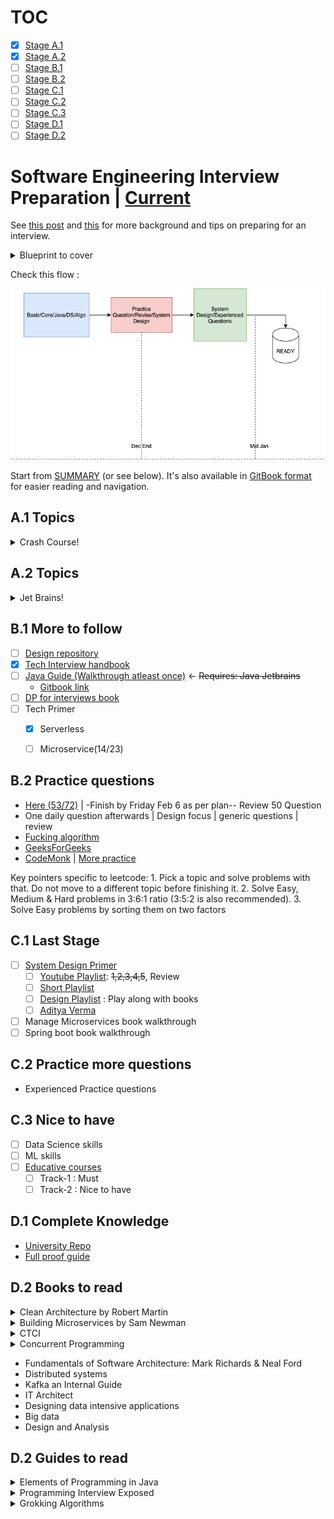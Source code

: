 # TOC

- [x] [Stage A.1](#a1-topics)
- [x] [Stage A.2](#a2-topics)
- [ ] [Stage B.1](#b1-more-to-follow)
- [ ] [Stage B.2](#b2-practice-questions)
- [ ] [Stage C.1](#c1-last-stage)
- [ ] [Stage C.2](#c2-practice-more-questions)
- [ ] [Stage C.3](#c3-nice-to-have)
- [ ] [Stage D.1](#d1-complete-knowledge)
- [ ] [Stage D.2](#d2-books-to-read)

# Software Engineering Interview Preparation | [Current](https://github.com/prshntsuyl/preparation#b1-more-to-follow)

See [this post](https://orrsella.com/2016/05/14/preparing-for-a-facebook-google-software-engineer-interview/) and [this](https://orrsella.com/2016/05/28/preparing-for-a-system-architecture-interview/) for more background and tips on preparing for an interview.

<details>
  <summary>Blueprint to cover</summary>

          “Recall is the key”


- DSA/Algos
    - Discrete mathematics
    - Algorithms
    - Basics
- Design
    - Primer
    - Grokking
- Practics Questions
    - Complete 200 questions
    - Do experienced questions

**Sub-TOC**


- Algorithms Coursera
    - [Part I](https://github.com/jiadaizhao/Algorithms-Part-I)
    - [Part II](https://github.com/jiadaizhao/Algorithms-Part-II)
- Discrete Mathematics [Coursera](https://github.com/ChanchalKumarMaji/Introduction-to-Discrete-Mathematics-for-Computer-Science-Specialization)
- Educative courses | Courses
    - Scalability
        - Web application
        - Microservice/Mircroservices Architecture
        - Grokking system design
- Book List
    - Design book
        - Kafka
        - …
    - Guides
        - Elements
        - …
- Programming and DSA
    - [GFG](https://www.geeksforgeeks.org/)
        - [DSA](https://www.geeksforgeeks.org/data-structures/?ref=shm) / [Algorithms](https://www.geeksforgeeks.org/fundamentals-of-algorithms/?ref=shm)
        - Must do questions / Topic wise / Product Based
        - Java
    - [Interview Bit](https://www.interviewbit.com/courses/programming/) file
    - Fucking Algorithm
    - HackerEarth [CodeMonk](https://www.hackerearth.com/practice/codemonk/)

————————————————————————————————————


</details>

Check this flow :

![flow](extras/flow.png)

Start from [SUMMARY](https://github.com/orrsella/soft-eng-interview-prep/blob/master/SUMMARY.md) (or see below). It's also available in [GitBook format](https://orrsella.gitbooks.io/soft-eng-interview-prep/content/) for easier reading and navigation.

## A.1 Topics
<details>
  <summary>Crash Course!</summary>

- [x] [Complexity](topics/complexity.md)
- [x] [Data Structures](topics/data-structures.md)
- [ ] [~~Data Structures Examples~~](topics/data-structures-examples.md)
- [ ] [~~Algorithms~~](topics/algorithms.md)
- [ ] [~~Algorithms Examples~~](topics/algorithms-examples.md)
- [x] [Bit Operators](topics/bit-operators.md)
- [x] [Numbers](topics/numbers.md)
- [x] [Operating Systems](topics/operating-systems.md)
- [x] [System Architecture](topics/system-architecture.md)
  - [ ] `Review Concepts`
- [x] [System Architecture Examples](topics/system-architecture-examples.md)
- [x] [Networking](topics/networking.md)
- [x] [Strings](topics/strings.md)
- [x] [Java](topics/java.md)
- [x] [Java Examples](topics/java-examples.md)
- [x] [OOP](topics/oop.md)
- [x] [P,NP](topics/p-np.md)

</details>

## A.2 Topics
<details>
  <summary>Jet Brains!</summary>

[Hyperskills jetbrains](https://hyperskill.org/curriculum)
  - [x] `java: 20/22`
    - [ ] design patterns
    - [x] functional programming
  - [ ] algorithms
    - [ ] graphs
  - [x] essentials
  - [x] devtools
  - [x] databases
  - [ ] maths

</details>


## B.1 More to follow
- [ ] [Design repository](https://github.com/prshntsuyl/system-design-interview)
- [x] [Tech Interview handbook](https://yangshun.github.io/tech-interview-handbook/introduction/)
- [ ] [Java Guide (Walkthrough atleast once)](https://github.com/prshntsuyl/JavaGuide) <- ~~Requires: Java Jetbrains~~
  - [Gitbook link](https://snailclimb.gitee.io/javaguide/#/)
- [ ] [DP for interviews book](https://www.dropbox.com/s/oapcdpzprr6ny44/DP-for-Interviews.pdf?dl=0)
- [ ] Tech Primer
  - [x] Serverless
  - [ ] Microservice(14/23)



## B.2 Practice questions
- [Here (53/72)](extras/readme.md) | -Finish by Friday Feb 6 as per plan-- Review 50 Question
- One daily question afterwards | Design focus | generic questions | review
- [Fucking algorithm](https://github.com/prshntsuyl/fucking-algorithm/tree/english)
- [GeeksForGeeks](https://practice.geeksforgeeks.org/explore/?company%5B%5D=Microsoft&page=1&company%5B%5D=Microsoft)
- [CodeMonk](https://www.hackerearth.com/practice/codemonk/) | [More practice](https://www.hackerearth.com/practice/)

Key pointers specific to leetcode:
    1. Pick a topic and solve problems with that. Do not move to a different topic before finishing it.
    2. Solve Easy, Medium & Hard problems in 3:6:1 ratio (3:5:2 is also recommended).
    3. Solve Easy problems by sorting them on two factors

## C.1 Last Stage
- [ ] [System Design Primer](https://github.com/prshntsuyl/design-primer)
  - [ ] [Youtube Playlist](https://youtu.be/UzLMhqg3_Wc?list=PLrmLmBdmIlps7GJJWW9I7N0P0rB0C3eY2&t=442): ~~1,2,3,4,5~~, Review
  - [ ] [Short Playlist](https://www.youtube.com/playlist?list=PLA8lYuzFlBqAy6dkZHj5VxUAaqr4vwrka)
  - [ ] [Design Playlist](https://www.youtube.com/watch?v=dUMWMZmMsVE&list=PLkQkbY7JNJuC99VDJcpQdww-4aT3QhdJv&index=1) : Play along with books
  - [ ] [Aditya Verma](https://www.youtube.com/c/AdityaVermaTheProgrammingLord/playlists)

- [ ] Manage Microservices book walkthrough
- [ ] Spring boot book walkthrough

## C.2 Practice more questions
- Experienced Practice questions

## C.3 Nice to have
- [ ] Data Science skills
- [ ] ML skills
- [ ] [Educative courses](./guides/educative.md)
  - [ ] Track-1 : Must
  - [ ] Track-2 : Nice to have

## D.1 Complete Knowledge
- [University Repo](https://github.com/prshntsuyl/coding-interview-university)
- [Full proof guide](./guides/readme.md)

## D.2 Books to read
<details>
  <summary>Clean Architecture by Robert Martin</summary>

  - [ ] Introduction
    - [x] Chapter 1
    - [x] Chapter 2
    - [x] Chapter 3
    - [x] Chapter 4
    - [x] Chapter 12
    - [x] Chapter 13
    - [ ] Chapter 14
    - [x] Chapter 15
    - [ ] Chapter 15
  - [ ] Details
    - [x] Chapter 30
    - [x] Chapter 31
    - [x] Chapter 32
    - [x] Chapter 33
    - [x] Chapter 34
  - [ ] Programming Paradigms
  - [ ] Design Principles
  - [ ] Component Principles
  - [ ] Architecture
  - [ ] Details

</details>

<details>
  <summary>Building Microservices by Sam Newman</summary>

- [ ] Chapter 1: Microservices
- [ ] Chapter 2: Evolution Architecture
- [ ] Chapter 3: How to model services
- [ ] Chapter 4: Integration
- [ ] Chapter 12
- [ ] Chapter 13

</details>

<details>
  <summary>CTCI</summary>

</details>

<details>
  <summary>Concurrent Programming</summary>

</details>

- Fundamentals of Software Architecture: Mark Richards & Neal Ford
- Distributed systems
- Kafka an Internal Guide
- IT Architect
- Designing data intensive applications
- Big data
- Design and Analysis

## D.2 Guides to read

<details>
  <summary>Elements of Programming in Java</summary>

- [ ] Chapter 1
- [ ] Chapter 2
- [ ] Chapter 3
- [ ] Chapter 4
- [ ] Part III: Domain Specific
  - [x] Chapter 24: Common Tools

</details>

<details>
  <summary>Programming Interview Exposed</summary>

</details>


<details>
  <summary>Grokking Algorithms</summary>

<details>

- Guide to competitive programming
- CTCI
- Grokking Algorithms
-

## E Courses
<details>
  <summary>Courses to cover</summary>


**Algorithms Coursera | Part I**
  - [ ] Week 1
  - [ ] Week 2
  - [ ] Week 3
  - [ ] Week 4
  - [ ] Week 5
  - [ ] Week 6

**Algorithms Coursera | Part II**
  - [ ] Week 1
  - [ ] Week 2
  - [ ] Week 3
  - [ ] Week 4
  - [ ] Week 5
  - [ ] Week 6

**Discrete Mathematics | Link**
  - [ ] Mathematical Thinking in Conputer Science
  - [ ] Combinatrorics and Probability
  - [ ] Introduction to Graph Theory
  - [ ] Number theory and Cryptography
  - [ ] Delivery Problem

**Software Design And Architecture | Link**
  - [ ] OOPs
  - [ ] Design Patterns
  - [ ] Software Architectures
  - [ ] SOAs


</details>


*REMEBER*: Completing this is enough and after this you dont need any further contenet-
